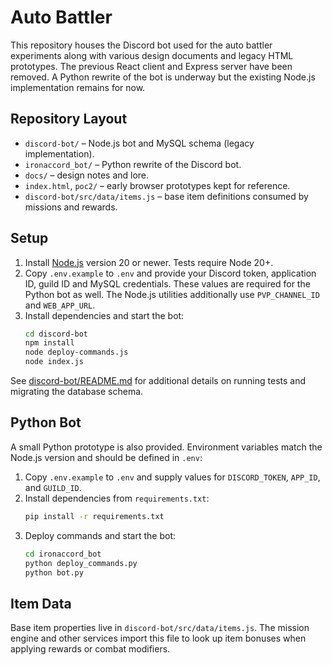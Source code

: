# Auto Battler

This repository houses the Discord bot used for the auto battler experiments along with various design documents and legacy HTML prototypes. The previous React client and Express server have been removed. A Python rewrite of the bot is underway but the existing Node.js implementation remains for now.

## Repository Layout

- `discord-bot/` – Node.js bot and MySQL schema (legacy implementation).
- `ironaccord_bot/` – Python rewrite of the Discord bot.
- `docs/` – design notes and lore.
- `index.html`, `poc2/` – early browser prototypes kept for reference.
- `discord-bot/src/data/items.js` – base item definitions consumed by missions and rewards.

## Setup

1. Install [Node.js](https://nodejs.org/) version 20 or newer. Tests require Node 20+.
2. Copy `.env.example` to `.env` and provide your Discord token, application ID, guild ID and MySQL credentials. These values are required for the Python bot as well. The Node.js utilities additionally use `PVP_CHANNEL_ID` and `WEB_APP_URL`.
3. Install dependencies and start the bot:
   ```bash
   cd discord-bot
   npm install
   node deploy-commands.js
   node index.js
   ```

See [discord-bot/README.md](discord-bot/README.md) for additional details on running tests and migrating the database schema.

## Python Bot

A small Python prototype is also provided. Environment variables match the Node.js version and should be defined in `.env`:

1. Copy `.env.example` to `.env` and supply values for `DISCORD_TOKEN`, `APP_ID`, and `GUILD_ID`.
2. Install dependencies from `requirements.txt`:
   ```bash
   pip install -r requirements.txt
   ```
3. Deploy commands and start the bot:
   ```bash
   cd ironaccord_bot
   python deploy_commands.py
   python bot.py
   ```

## Item Data

Base item properties live in `discord-bot/src/data/items.js`. The mission engine and other services import this file to look up item bonuses when applying rewards or combat modifiers.

